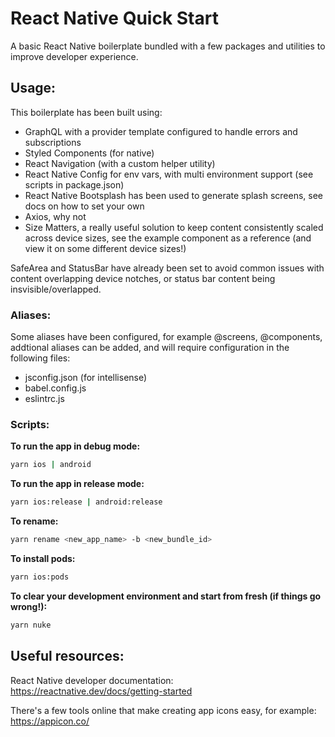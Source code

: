 # React Native Quick Start

A basic React Native boilerplate bundled with a few packages and utilities to improve developer experience.

## Usage:

This boilerplate has been built using:

- GraphQL with a provider template configured to handle errors and subscriptions
- Styled Components (for native)
- React Navigation (with a custom helper utility)
- React Native Config for env vars, with multi environment support (see scripts in package.json)
- React Native Bootsplash has been used to generate splash screens, see docs on how to set your own
- Axios, why not
- Size Matters, a really useful solution to keep content consistently scaled across device sizes, see the example component as a reference (and view it on some different device sizes!)

SafeArea and StatusBar have already been set to avoid common issues with content overlapping device notches, or status bar content being insvisible/overlapped.

### Aliases:

Some aliases have been configured, for example @screens, @components, addtional aliases can be added, and will require configuration in the following files:

- jsconfig.json (for intellisense)
- babel.config.js
- eslintrc.js

### Scripts:

**To run the app in debug mode:**

```bash
yarn ios | android
```

**To run the app in release mode:**

```bash
yarn ios:release | android:release
```

**To rename:**

```bash
yarn rename <new_app_name> -b <new_bundle_id>
```

**To install pods:**

```bash
yarn ios:pods
```

**To clear your development environment and start from fresh (if things go wrong!):**

```bash
yarn nuke
```

## Useful resources:

React Native developer documentation: https://reactnative.dev/docs/getting-started

There's a few tools online that make creating app icons easy, for example: https://appicon.co/
